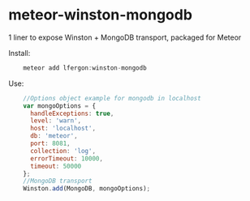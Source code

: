 meteor-winston-mongodb
======================

1 liner to expose Winston + MongoDB transport, packaged for Meteor

Install: 
```Javascript
    meteor add lfergon:winston-mongodb
```

Use:
```Javascript
    //Options object example for mongodb in localhost
    var mongoOptions = {
      handleExceptions: true,
      level: 'warn',
      host: 'localhost',
      db: 'meteor',
      port: 8081,
      collection: 'log',
      errorTimeout: 10000,
      timeout: 50000
    };
    //MongoDB transport
    Winston.add(MongoDB, mongoOptions);
```
